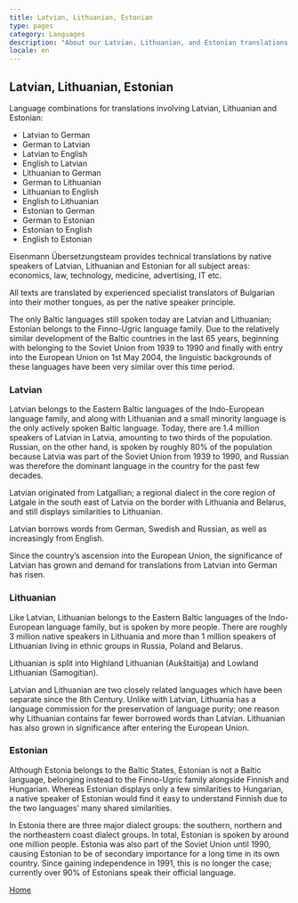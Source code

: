 ```yaml
---
title: Latvian, Lithuanian, Estonian
type: pages
category: Languages
description: "About our Latvian, Lithuanian, and Estonian translations."
locale: en
---
```


## Latvian, Lithuanian, Estonian

Language combinations for translations involving Latvian, Lithuanian and Estonian:
- Latvian to German
- German to Latvian
- Latvian to English
- English to Latvian
- Lithuanian to German
- German to Lithuanian
- Lithuanian to English
- English to Lithuanian
- Estonian to German
- German to Estonian
- Estonian to English
- English to Estonian

Eisenmann Übersetzungsteam provides technical translations by native speakers of Latvian, Lithuanian and Estonian for all subject areas: economics, law, technology, medicine, advertising, IT etc.

All texts are translated by experienced specialist translators of Bulgarian into their mother tongues, as per the native speaker principle.

The only Baltic languages still spoken today are Latvian and Lithuanian; Estonian belongs to the Finno-Ugric language family. Due to the relatively similar development of the Baltic countries in the last 65 years, beginning with belonging to the Soviet Union from 1939 to 1990 and finally with entry into the European Union on 1st May 2004, the linguistic backgrounds of these languages have been very similar over this time period.

### Latvian
Latvian belongs to the Eastern Baltic languages of the Indo-European language family, and along with Lithuanian and a small minority language is the only actively spoken Baltic language. Today, there are 1.4 million speakers of Latvian in Latvia, amounting to two thirds of the population. Russian, on the other hand, is spoken by roughly 80% of the population because Latvia was part of the Soviet Union from 1939 to 1990, and Russian was therefore the dominant language in the country for the past few decades.

Latvian originated from Latgallian; a regional dialect in the core region of Latgale in the south east of Latvia on the border with Lithuania and Belarus, and still displays similarities to Lithuanian.

Latvian borrows words from German, Swedish and Russian, as well as increasingly from English.

Since the country’s ascension into the European Union, the significance of Latvian has grown and demand for translations from Latvian into German has risen.

### Lithuanian
Like Latvian, Lithuanian belongs to the Eastern Baltic languages of the Indo-European language family, but is spoken by more people. There are roughly 3 million native speakers in Lithuania and more than 1 million speakers of Lithuanian living in ethnic groups in Russia, Poland and Belarus.

Lithuanian is split into Highland Lithuanian (Aukštaitija) and Lowland Lithuanian (Samogitian).

Latvian and Lithuanian are two closely related languages which have been separate since the 8th Century. Unlike with Latvian, Lithuania has a language commission for the preservation of language purity; one reason why Lithuanian contains far fewer borrowed words than Latvian. Lithuanian has also grown in significance after entering the European Union.

### Estonian
Although Estonia belongs to the Baltic States, Estonian is not a Baltic language, belonging instead to the Finno-Ugric family alongside Finnish and Hungarian. Whereas Estonian displays only a few similarities to Hungarian, a native speaker of Estonian would find it easy to understand Finnish due to the two languages’ many shared similarities.

In Estonia there are three major dialect groups: the southern, northern and the northeastern coast dialect groups. In total, Estonian is spoken by around one million people. Estonia was also part of the Soviet Union until 1990, causing Estonian to be of secondary importance for a long time in its own country. Since gaining independence in 1991, this is no longer the case; currently over 90% of Estonians speak their official language.

[Home](/about/landing)
